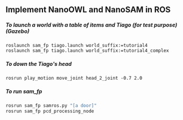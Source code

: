 ## Implement NanoOWL and NanoSAM in ROS

##### To launch a world with a table of items and Tiago (for test purpose) (Gazebo)

```
roslaunch sam_fp tiago.launch world_suffix:=tutorial4
roslaunch sam_fp tiago.launch world_suffix:=tutorial4_complex
```

##### To down the Tiago's head

```
rosrun play_motion move_joint head_2_joint -0.7 2.0
```

##### To run sam_fp

```bash
rosrun sam_fp samros.py "[a door]"
rosrun sam_fp pcd_processing_node
```

